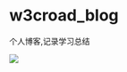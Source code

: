 # w3croad_blog

个人博客,记录学习总结

![](http://7tszky.com1.z0.glb.clouddn.com/FqK-QD9noxu2BwYiyjSQP87xSUIU)